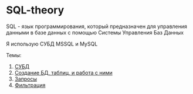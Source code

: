 # SQL-theory
SQL - язык программирования, который предназначен для управления данными в базе данных с помощью Системы Управления Баз Данных

Я использую СУБД MSSQL и MySQL

Темы:
1. [СУБД](https://github.com/Barsuchek/SQL-theory/blob/main/Info/СУБД.md)
2. [Создание БД, таблиц, и работа с ними](https://github.com/Barsuchek/SQL-theory/blob/main/Info/СозданиеБД.md)
3. [Запросы](https://github.com/Barsuchek/SQL-theory/blob/main/Info/Запросы.md)
4. [Фильтрация](https://github.com/Barsuchek/SQL-theory/blob/main/Info/Фильтрация.md)